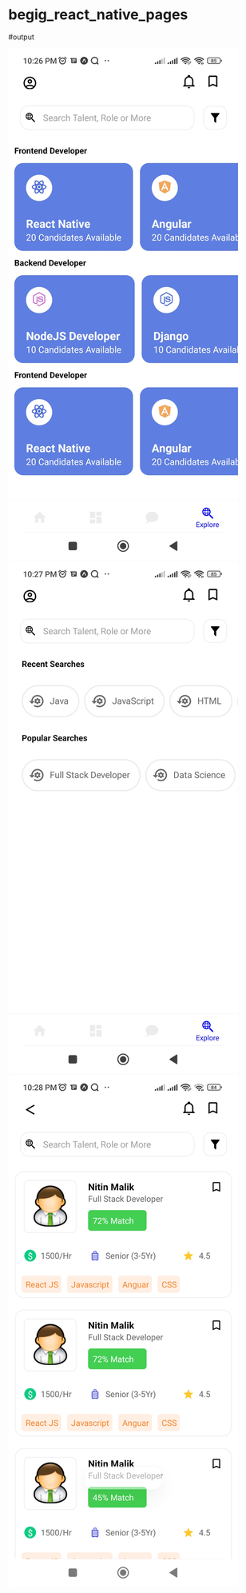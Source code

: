 # begig_react_native_pages

#output

![output1](https://github.com/tanviagwl98/begig_react_native_pages/blob/main/Screenshot_2022-09-04-22-26-13-882_host.exp.exponent.jpg)
![output2](https://github.com/tanviagwl98/begig_react_native_pages/blob/main/Screenshot_2022-09-04-22-27-15-579_host.exp.exponent.jpg)
![output3](https://github.com/tanviagwl98/begig_react_native_pages/blob/main/Screenshot_2022-09-04-22-28-31-915_host.exp.exponent.jpg)
